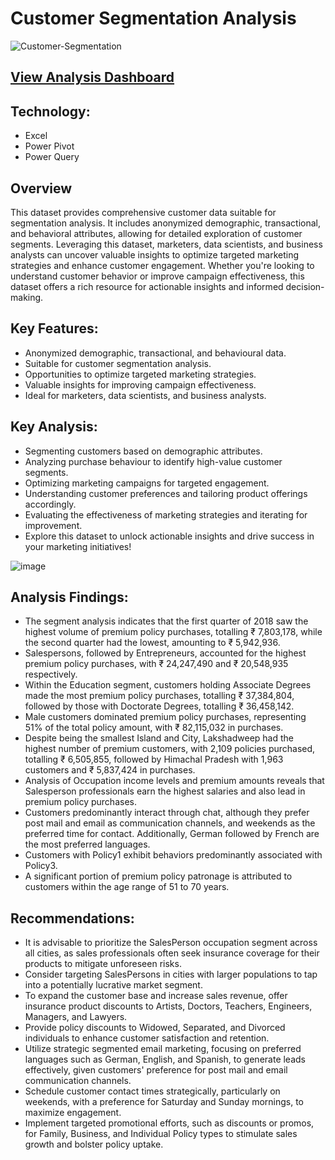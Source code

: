 # Customer Segmentation Analysis

![Customer-Segmentation](https://github.com/mikeolaniyi/Customer_Segmentation_Analysis/assets/120651356/a109c17f-bca7-49e8-8ef9-5ee893a42abc)

## [View Analysis Dashboard](https://shappempire-my.sharepoint.com/:x:/g/personal/mikeolaniyi_shappempire_onmicrosoft_com/Eekf-EVeDVRNqB898dvneCYB1WnPIYiImT1GtXQKP6W27g?e=JfApYz)

## Technology:
- Excel
- Power Pivot
- Power Query


## Overview
This dataset provides comprehensive customer data suitable for segmentation analysis. It includes anonymized demographic, transactional, and behavioral attributes, allowing for detailed exploration of customer segments. Leveraging this dataset, marketers, data scientists, and business analysts can uncover valuable insights to optimize targeted marketing strategies and enhance customer engagement. Whether you're looking to understand customer behavior or improve campaign effectiveness, this dataset offers a rich resource for actionable insights and informed decision-making.


## Key Features:
- Anonymized demographic, transactional, and behavioural data.
- Suitable for customer segmentation analysis.
- Opportunities to optimize targeted marketing strategies.
- Valuable insights for improving campaign effectiveness.
- Ideal for marketers, data scientists, and business analysts.


## Key Analysis:
- Segmenting customers based on demographic attributes.
- Analyzing purchase behaviour to identify high-value customer segments.
- Optimizing marketing campaigns for targeted engagement.
- Understanding customer preferences and tailoring product offerings accordingly.
- Evaluating the effectiveness of marketing strategies and iterating for improvement.
- Explore this dataset to unlock actionable insights and drive success in your marketing initiatives!


![image](https://github.com/mikeolaniyi/Customer_Segmentation_Analysis/assets/120651356/a78e085b-d333-4dd3-aabf-b952cefdeda6)



## Analysis Findings:

- The segment analysis indicates that the first quarter of 2018 saw the highest volume of premium policy purchases, totalling ₹ 7,803,178, while the second quarter had the lowest, amounting to ₹ 5,942,936.
- Salespersons, followed by Entrepreneurs, accounted for the highest premium policy purchases, with ₹ 24,247,490 and ₹ 20,548,935 respectively.
- Within the Education segment, customers holding Associate Degrees made the most premium policy purchases, totalling ₹ 37,384,804, followed by those with Doctorate Degrees, totalling ₹ 36,458,142.
- Male customers dominated premium policy purchases, representing 51% of the total policy amount, with ₹ 82,115,032 in purchases.
- Despite being the smallest Island and City, Lakshadweep had the highest number of premium customers, with 2,109 policies purchased, totalling ₹ 6,505,855, followed by Himachal Pradesh with 1,963 customers and ₹ 5,837,424 in purchases.
- Analysis of Occupation income levels and premium amounts reveals that Salesperson professionals earn the highest salaries and also lead in premium policy purchases.
- Customers predominantly interact through chat, although they prefer post mail and email as communication channels, and weekends as the preferred time for contact. Additionally, German followed by French are the most preferred languages.
- Customers with Policy1 exhibit behaviors predominantly associated with Policy3.
- A significant portion of premium policy patronage is attributed to customers within the age range of 51 to 70 years.



## Recommendations:

- It is advisable to prioritize the SalesPerson occupation segment across all cities, as sales professionals often seek insurance coverage for their products to mitigate unforeseen risks.
- Consider targeting SalesPersons in cities with larger populations to tap into a potentially lucrative market segment.
- To expand the customer base and increase sales revenue, offer insurance product discounts to Artists, Doctors, Teachers, Engineers, Managers, and Lawyers.
- Provide policy discounts to Widowed, Separated, and Divorced individuals to enhance customer satisfaction and retention.
- Utilize strategic segmented email marketing, focusing on preferred languages such as German, English, and Spanish, to generate leads effectively, given customers' preference for post mail and email communication channels.
- Schedule customer contact times strategically, particularly on weekends, with a preference for Saturday and Sunday mornings, to maximize engagement.
- Implement targeted promotional efforts, such as discounts or promos, for Family, Business, and Individual Policy types to stimulate sales growth and bolster policy uptake.


